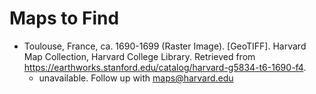 # Maps to Find

- Toulouse, France, ca. 1690-1699 (Raster Image). [GeoTIFF]. Harvard Map Collection, Harvard College Library. Retrieved from https://earthworks.stanford.edu/catalog/harvard-g5834-t6-1690-f4.
     - unavailable. Follow up with maps@harvard.edu
